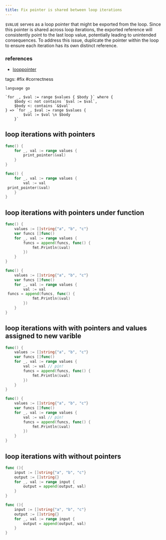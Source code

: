 ```yaml
---
title: Fix pointer is shared between loop iterations
---
```


`$VALUE` serves as a loop pointer that might be exported from the loop. Since this pointer is shared across loop iterations, the exported reference will consistently point to the last loop value, potentially leading to unintended consequences. To address this issue, duplicate the pointer within the loop to ensure each iteration has its own distinct reference.

### references

- [looppointer](https://github.com/kyoh86/looppointer)

tags: #fix #correctness

```grit
language go

`for _, $val := range $values { $body }` where {
    $body <: not contains `$val := $val`,
    $body <: contains `&$val`
} => `for _, $val := range $values { 
        $val := $val \n $body 
    }`
```

## loop iterations with pointers

```go
func() {
    for _, val := range values {
        print_pointer(&val)
    }
}

```

```go
func() {
    for _, val := range values { 
        val := val 
 print_pointer(&val) 
    }
}

```

## loop iterations with pointers under function

```go
func() {
    values := []string{"a", "b", "c"}
    var funcs []func()
    for _, val := range values {
        funcs = append(funcs, func() {
            fmt.Println(&val)
        })
    }
}

```

```go
func() {
    values := []string{"a", "b", "c"}
    var funcs []func()
    for _, val := range values { 
        val := val 
 funcs = append(funcs, func() {
            fmt.Println(&val)
        }) 
    }
}

```

## loop iterations with with pointers and values assigned to new varible

```go
func() {
    values := []string{"a", "b", "c"}
    var funcs []func()
    for _, val := range values {
        val := val // pin!
        funcs = append(funcs, func() {
            fmt.Println(&val)
        })
    }
}

```

```go
func() {
    values := []string{"a", "b", "c"}
    var funcs []func()
    for _, val := range values {
        val := val // pin!
        funcs = append(funcs, func() {
            fmt.Println(&val)
        })
    }
}

```

## loop iterations with without pointers

```go
func (){
	input := []string{"a", "b", "c"}
	output := []string{}
	for _, val := range input {
		output = append(output, val)
	}
}

```

```go
func (){
	input := []string{"a", "b", "c"}
	output := []string{}
	for _, val := range input {
		output = append(output, val)
	}
}

```
